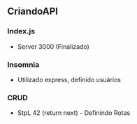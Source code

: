 ## CriandoAPI

### Index.js

- Server 3000 (Finalizado)

### Insomnia

- Utilizado express, definido usuários

### CRUD

- StpL 42 (return next) - Definindo Rotas
